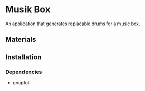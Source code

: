 # Musik Box
An application that generates replacable drums for a music box.

## Materials

## Installation

### Dependencies
- gnuplot

